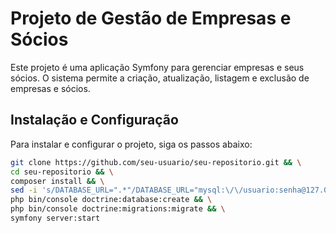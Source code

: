 # Projeto de Gestão de Empresas e Sócios

Este projeto é uma aplicação Symfony para gerenciar empresas e seus sócios. O sistema permite a criação, atualização, listagem e exclusão de empresas e sócios.

## Instalação e Configuração

Para instalar e configurar o projeto, siga os passos abaixo:

```bash
git clone https://github.com/seu-usuario/seu-repositorio.git && \
cd seu-repositorio && \
composer install && \
sed -i 's/DATABASE_URL=".*"/DATABASE_URL="mysql:\/\/usuario:senha@127.0.0.1:3306\/nome_do_banco?serverVersion=8.0"/' .env && \
php bin/console doctrine:database:create && \
php bin/console doctrine:migrations:migrate && \
symfony server:start
